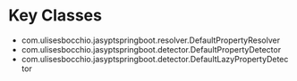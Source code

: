 # Key Classes
- com.ulisesbocchio.jasyptspringboot.resolver.DefaultPropertyResolver
- com.ulisesbocchio.jasyptspringboot.detector.DefaultPropertyDetector
- com.ulisesbocchio.jasyptspringboot.detector.DefaultLazyPropertyDetector
